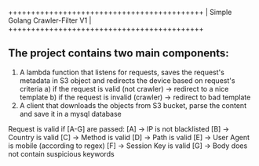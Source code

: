 +++++++++++++++++++++++++++++++++++++++++++
|   Simple Golang Crawler-Filter V1       |
+++++++++++++++++++++++++++++++++++++++++++


The project contains two main components:
-----------------------------------------------
1) A lambda function that listens for requests, saves the request's metadata in S3 object and redirects the device based on request's criteria
    a) if the request is valid (not crawler) -> redirect to a nice template
    b) if the request is invalid (crawler) -> redirect to bad template
2) A client that downloads the objects from S3 bucket, parse the content and save it in a mysql database

Request is valid if [A-G] are passed:
    [A] -> IP is not blacklisted
    [B] -> Country is valid
    [C] -> Method is valid
    [D] -> Path is valid
    [E] -> User Agent is mobile (according to regex)
    [F] -> Session Key is valid
    [G] -> Body does not contain suspicious keywords